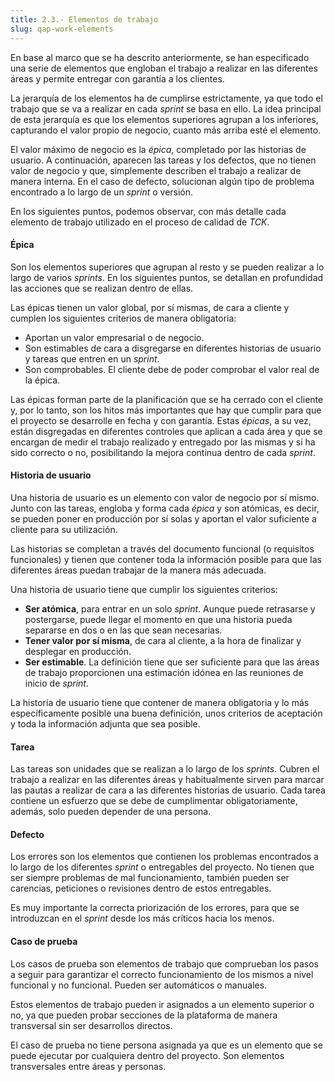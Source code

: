 ```yaml
---
title: 2.3.- Elementos de trabajo
slug: qap-work-elements
---
```


En base al marco que se ha descrito anteriormente, se han especificado una serie de elementos que engloban el trabajo a realizar en las diferentes áreas y permite entregar con garantía a los clientes.

La jerarquía de los elementos ha de cumplirse estrictamente, ya que todo el trabajo que se va a realizar en cada _sprint_ se basa en ello. La idea principal de esta jerarquía es que los elementos superiores agrupan a los inferiores, capturando el valor propio de negocio, cuanto más arriba esté el elemento.

El valor máximo de negocio es la _épica_, completado por las historias de usuario. A continuación, aparecen las tareas y los defectos, que no tienen valor de negocio y que, simplemente describen el trabajo a realizar de manera interna. En el caso de defecto, solucionan algún tipo de problema encontrado a lo largo de un _sprint_ o versión.

En los siguientes puntos, podemos observar, con más detalle cada elemento de trabajo utilizado en el proceso de calidad de _TCK_.


#### Épica

Son los elementos superiores que agrupan al resto y se pueden realizar a lo largo de varios _sprints_. En los siguientes puntos, se detallan en profundidad las acciones que se realizan dentro de ellas.

Las épicas tienen un valor global, por sí mismas, de cara a cliente y cumplen los siguientes criterios de manera obligatoria:


* Aportan un valor empresarial o de negocio.
* Son estimables de cara a disgregarse en diferentes historias de usuario y tareas que entren en un _sprint_.
* Son comprobables. El cliente debe de poder comprobar el valor real de la épica.

Las épicas forman parte de la planificación que se ha cerrado con el cliente y, por lo tanto, son los hitos más importantes que hay que cumplir para que el proyecto se desarrolle en fecha y con garantía. Estas _épicas_, a su vez, están disgregadas en diferentes controles que aplican a cada área y que se encargan de medir el trabajo realizado y entregado por las mismas y si ha sido correcto o no, posibilitando la mejora continua dentro de cada _sprint_.


#### Historia de usuario

Una historia de usuario es un elemento con valor de negocio por sí mismo. Junto con las tareas, engloba y forma cada _épica_ y son atómicas, es decir, se pueden poner en producción por sí solas y aportan el valor suficiente a cliente para su utilización.

Las historias se completan a través del documento funcional (o requisitos funcionales) y tienen que contener toda la información posible para que las diferentes áreas puedan trabajar de la manera más adecuada.

Una historia de usuario tiene que cumplir los siguientes criterios:

* **Ser atómica**, para entrar en un solo _sprint_. Aunque puede retrasarse y postergarse, puede llegar el momento en que una historia pueda separarse en dos o en las que sean necesarias.
* **Tener valor por sí misma**, de cara al cliente, a la hora de finalizar y desplegar en producción.
* **Ser estimable**. La definición tiene que ser suficiente para que las áreas de trabajo proporcionen una estimación idónea en las reuniones de inicio de _sprint_.

La historia de usuario tiene que contener de manera obligatoria y lo más específicamente posible una buena definición, unos criterios de aceptación y toda la información adjunta que sea posible.

#### Tarea

Las tareas son unidades que se realizan a lo largo de los _sprints_. Cubren el trabajo a realizar en las diferentes áreas y habitualmente sirven para marcar las pautas a realizar de cara a las diferentes historias de usuario. Cada tarea contiene un esfuerzo que se debe de cumplimentar obligatoriamente, además, solo pueden depender de una persona.

#### Defecto

Los errores son los elementos que contienen los problemas encontrados a lo largo de los diferentes _sprint_ o entregables del proyecto. No tienen que ser siempre problemas de mal funcionamiento, también pueden ser carencias, peticiones o revisiones dentro de estos entregables.

Es muy importante la correcta priorización de los errores, para que se introduzcan en el _sprint_ desde los más críticos hacia los menos.

#### Caso de prueba

Los casos de prueba son elementos de trabajo que comprueban los pasos a seguir para garantizar el correcto funcionamiento de los mismos a nivel funcional y no funcional. Pueden ser automáticos o manuales.

Estos elementos de trabajo pueden ir asignados a un elemento superior o no, ya que pueden probar secciones de la plataforma de manera transversal sin ser desarrollos directos.

El caso de prueba no tiene persona asignada ya que es un elemento que se puede ejecutar por cualquiera dentro del proyecto. Son elementos transversales entre áreas y personas.
